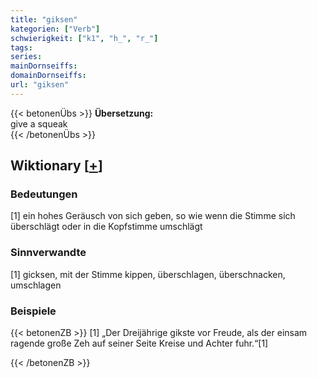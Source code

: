 ```yaml
---
title: "giksen"
kategorien: ["Verb"]
schwierigkeit: ["k1", "h_", "r_"]
tags:
series:
mainDornseiffs:
domainDornseiffs:
url: "giksen"
---
```


{{< betonenÜbs >}}
**Übersetzung:**  
give a squeak  
{{< /betonenÜbs >}}

## Wiktionary [[+](https://de.wiktionary.org/wiki/giksen)]

### Bedeutungen
[1] ein hohes Geräusch von sich geben, so wie wenn die Stimme sich überschlägt oder in die Kopfstimme umschlägt  

### Sinnverwandte
[1] gicksen, mit der Stimme kippen, überschlagen, überschnacken, umschlagen  

### Beispiele
{{< betonenZB >}}
[1] „Der Dreijährige gikste vor Freude, als der einsam ragende große Zeh auf seiner Seite Kreise und Achter fuhr.“[1]  

{{< /betonenZB >}}

